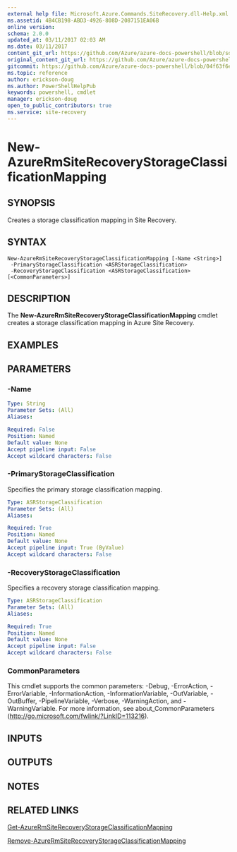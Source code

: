 ```yaml
---
external help file: Microsoft.Azure.Commands.SiteRecovery.dll-Help.xml
ms.assetid: 4B4CB198-ABD3-4926-808D-2087151EA06B
online version:
schema: 2.0.0
updated_at: 03/11/2017 02:03 AM
ms.date: 03/11/2017
content_git_url: https://github.com/Azure/azure-docs-powershell/blob/sdw-version-test/azureps-cmdlets-docs/ResourceManager/AzureRM.SiteRecovery/v3.6.0/New-AzureRmSiteRecoveryStorageClassificationMapping.md
original_content_git_url: https://github.com/Azure/azure-docs-powershell/blob/sdw-version-test/azureps-cmdlets-docs/ResourceManager/AzureRM.SiteRecovery/v3.6.0/New-AzureRmSiteRecoveryStorageClassificationMapping.md
gitcommit: https://github.com/Azure/azure-docs-powershell/blob/04f63f6e685743ace2c57eb157574e34e8610b1c
ms.topic: reference
author: erickson-doug
ms.author: PowerShellHelpPub
keywords: powershell, cmdlet
manager: erickson-doug
open_to_public_contributors: true
ms.service: site-recovery
---
```


# New-AzureRmSiteRecoveryStorageClassificationMapping

## SYNOPSIS
Creates a storage classification mapping in Site Recovery.

## SYNTAX

```
New-AzureRmSiteRecoveryStorageClassificationMapping [-Name <String>]
 -PrimaryStorageClassification <ASRStorageClassification>
 -RecoveryStorageClassification <ASRStorageClassification> [<CommonParameters>]
```

## DESCRIPTION
The **New-AzureRmSiteRecoveryStorageClassificationMapping** cmdlet creates a storage classification mapping in Azure Site Recovery.

## EXAMPLES

## PARAMETERS

### -Name
```yaml
Type: String
Parameter Sets: (All)
Aliases: 

Required: False
Position: Named
Default value: None
Accept pipeline input: False
Accept wildcard characters: False
```

### -PrimaryStorageClassification
Specifies the primary storage classification mapping.

```yaml
Type: ASRStorageClassification
Parameter Sets: (All)
Aliases: 

Required: True
Position: Named
Default value: None
Accept pipeline input: True (ByValue)
Accept wildcard characters: False
```

### -RecoveryStorageClassification
Specifies a recovery storage classification mapping.

```yaml
Type: ASRStorageClassification
Parameter Sets: (All)
Aliases: 

Required: True
Position: Named
Default value: None
Accept pipeline input: False
Accept wildcard characters: False
```

### CommonParameters
This cmdlet supports the common parameters: -Debug, -ErrorAction, -ErrorVariable, -InformationAction, -InformationVariable, -OutVariable, -OutBuffer, -PipelineVariable, -Verbose, -WarningAction, and -WarningVariable. For more information, see about_CommonParameters (http://go.microsoft.com/fwlink/?LinkID=113216).

## INPUTS

## OUTPUTS

## NOTES

## RELATED LINKS

[Get-AzureRmSiteRecoveryStorageClassificationMapping](./Get-AzureRmSiteRecoveryStorageClassificationMapping.md)

[Remove-AzureRmSiteRecoveryStorageClassificationMapping](./Remove-AzureRmSiteRecoveryStorageClassificationMapping.md)
